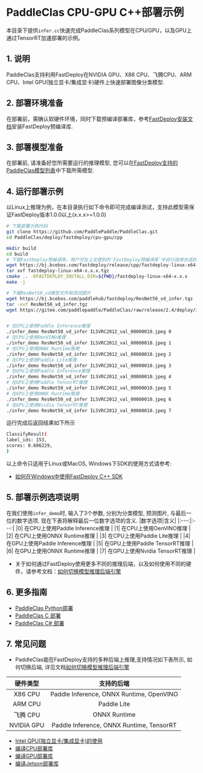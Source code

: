 # PaddleClas CPU-GPU C++部署示例

本目录下提供`infer.cc`快速完成PaddleClas系列模型在CPU/GPU，以及GPU上通过TensorRT加速部署的示例。

## 1. 说明  
PaddleClas支持利用FastDeploy在NVIDIA GPU、X86 CPU、飞腾CPU、ARM CPU、Intel GPU(独立显卡/集成显卡)硬件上快速部署图像分类模型.

## 2. 部署环境准备  
在部署前，需确认软硬件环境，同时下载预编译部署库，参考[FastDeploy安装文档](https://github.com/PaddlePaddle/FastDeploy/blob/develop/docs/cn/build_and_install#FastDeploy预编译库安装)安装FastDeploy预编译库.

## 3. 部署模型准备
在部署前, 请准备好您所需要运行的推理模型, 您可以在[FastDeploy支持的PaddleClas模型列表](../README.md)中下载所需模型.

## 4. 运行部署示例
以Linux上推理为例，在本目录执行如下命令即可完成编译测试，支持此模型需保证FastDeploy版本1.0.0以上(x.x.x>=1.0.0)

```bash
# 下载部署示例代码
git clone https://github.com/PaddlePaddle/PaddleClas.git
cd PaddleClas/deploy/fastdeploy/cpu-gpu/cpp

mkdir build
cd build
# 下载FastDeploy预编译库，用户可在上文提到的`FastDeploy预编译库`中自行选择合适的版本使用
wget https://bj.bcebos.com/fastdeploy/release/cpp/fastdeploy-linux-x64-x.x.x.tgz
tar xvf fastdeploy-linux-x64-x.x.x.tgz
cmake .. -DFASTDEPLOY_INSTALL_DIR=${PWD}/fastdeploy-linux-x64-x.x.x
make -j

# 下载ResNet50_vd模型文件和测试图片
wget https://bj.bcebos.com/paddlehub/fastdeploy/ResNet50_vd_infer.tgz
tar -xvf ResNet50_vd_infer.tgz
wget https://gitee.com/paddlepaddle/PaddleClas/raw/release/2.4/deploy/images/ImageNet/ILSVRC2012_val_00000010.jpeg


# 在CPU上使用Paddle Inference推理
./infer_demo ResNet50_vd_infer ILSVRC2012_val_00000010.jpeg 0
# 在CPU上使用OenVINO推理
./infer_demo ResNet50_vd_infer ILSVRC2012_val_00000010.jpeg 1
# 在CPU上使用ONNX Runtime推理
./infer_demo ResNet50_vd_infer ILSVRC2012_val_00000010.jpeg 2
# 在CPU上使用Paddle Lite推理
./infer_demo ResNet50_vd_infer ILSVRC2012_val_00000010.jpeg 3
# 在GPU上使用Paddle Inference推理
./infer_demo ResNet50_vd_infer ILSVRC2012_val_00000010.jpeg 4
# 在GPU上使用Paddle TensorRT推理
./infer_demo ResNet50_vd_infer ILSVRC2012_val_00000010.jpeg 5
# 在GPU上使用ONNX Runtime推理
./infer_demo ResNet50_vd_infer ILSVRC2012_val_00000010.jpeg 6
# 在GPU上使用Nvidia TensorRT推理
./infer_demo ResNet50_vd_infer ILSVRC2012_val_00000010.jpeg 7
```
运行完成后返回结果如下所示
```bash
ClassifyResult(
label_ids: 153,
scores: 0.686229,
)
```

以上命令只适用于Linux或MacOS, Windows下SDK的使用方式请参考:  
- [如何在Windows中使用FastDeploy C++ SDK](../../../../../docs/cn/faq/use_sdk_on_windows.md)


## 5. 部署示例选项说明  
在我们使用`infer_demo`时, 输入了3个参数, 分别为分类模型, 预测图片, 与最后一位的数字选项.
现在下表将解释最后一位数字选项的含义.
|数字选项|含义|
|:---:|:---:|
|0| 在CPU上使用Paddle Inference推理 |
|1| 在CPU上使用OenVINO推理 |
|2| 在CPU上使用ONNX Runtime推理 |
|3| 在CPU上使用Paddle Lite推理 |
|4| 在GPU上使用Paddle Inference推理 |
|5| 在GPU上使用Paddle TensorRT推理 |
|6| 在GPU上使用ONNX Runtime推理 |
|7| 在GPU上使用Nvidia TensorRT推理 |

- 关于如何通过FastDeploy使用更多不同的推理后端，以及如何使用不同的硬件，请参考文档：[如何切换模型推理后端引擎](https://github.com/PaddlePaddle/FastDeploy/blob/develop/docs/cn/faq/how_to_change_backend.md)

## 6. 更多指南
- [PaddleClas Python部署](../python)
- [PaddleClas C 部署](../c)
- [PaddleClas C# 部署](../csharp)

## 7. 常见问题
- PaddleClas能在FastDeploy支持的多种后端上推理,支持情况如下表所示, 如何切换后端, 详见文档[如何切换模型推理后端引擎](https://github.com/PaddlePaddle/FastDeploy/blob/develop/docs/cn/faq/how_to_change_backend.md)

|硬件类型|支持的后端|
|:---:|:---:|
|X86 CPU| Paddle Inference, ONNX Runtime, OpenVINO |
|ARM CPU| Paddle Lite |
|飞腾 CPU| ONNX Runtime |
|NVIDIA GPU| Paddle Inference, ONNX Runtime, TensorRT |

- [Intel GPU(独立显卡/集成显卡)的使用](https://github.com/PaddlePaddle/FastDeploy/blob/develop/tutorials/intel_gpu/README.md)
- [编译CPU部署库](https://github.com/PaddlePaddle/FastDeploy/blob/develop/docs/cn/build_and_install/cpu.md)
- [编译GPU部署库](https://github.com/PaddlePaddle/FastDeploy/blob/develop/docs/cn/build_and_install/gpu.md)
- [编译Jetson部署库](https://github.com/PaddlePaddle/FastDeploy/blob/develop/docs/cn/build_and_install/jetson.md)
